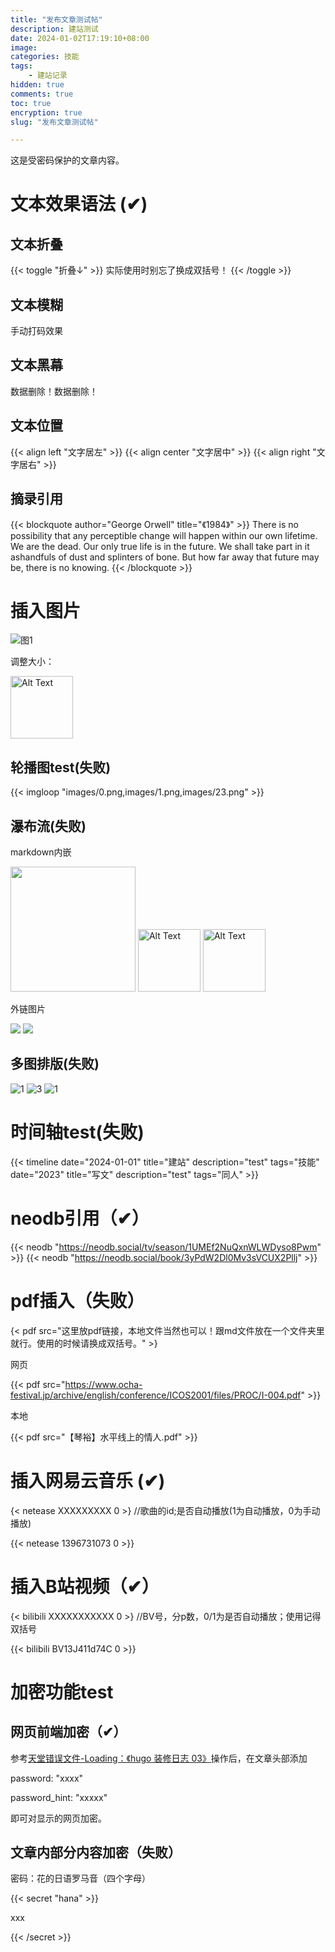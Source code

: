 ```yaml
---
title: "发布文章测试帖"
description: 建站测试
date: 2024-01-02T17:19:10+08:00
image: 
categories: 技能
tags: 
    - 建站记录
hidden: true
comments: true
toc: true
encryption: true 
slug: "发布文章测试帖"

---
```


这是受密码保护的文章内容。

# 文本效果语法 (✔)

## 文本折叠
{{< toggle "折叠↓" >}}
实际使用时别忘了换成双括号！
{{< /toggle >}}


## 文本模糊
<span class="blur">手动打码效果
</span>


## 文本黑幕
<span class="shady">数据删除！数据删除！
</span>

## 文本位置
{{< align left "文字居左" >}}
{{< align center "文字居中" >}}
{{< align right "文字居右" >}}

## 摘录引用

{{< blockquote author="George Orwell" title="《1984》" >}}
There is no possibility that any perceptible change will happen within our own lifetime. We are the dead. Our only true life is in the future. We shall take part in it ashandfuls of dust and splinters of bone. But how far away that future may be, there is no knowing.
{{< /blockquote >}}

# 插入图片

![图1](images/1.png)

调整大小：

<img src="/images/1.png" alt="Alt Text" style="width: 100px; height: auto;">


## 轮播图test(失败)


{{< imgloop "images/0.png,images/1.png,images/23.png" >}}

## 瀑布流(失败)

markdown内嵌

<gallery>
    <img src="images/v13.png" alt="" width="200" height="auto">
    <img src="images/v1.png" alt="Alt Text" style="width: 100px; height: auto;">
    <img src="images/v3.png" alt="Alt Text" style="width: 100px; height: auto;">
</gallery>


外链图片

<gallery>
    <img src="https://cn.bing.com/images/search?view=detailV2&ccid=GUiUnh3Z&id=ED5CB77EB75446D1888C1B04F591657EB641E110&thid=OIP.GUiUnh3ZAVW0KO4i2N7H_AHaE6&mediaurl=https%3a%2f%2fpic3.zhimg.com%2fv2-d1f733345b0d11ea4d1bde0e2511dbc8_720w.jpg%3fsource%3d172ae18b&exph=384&expw=578&q=%e4%b8%96%e7%95%8c%e6%97%85%e6%b8%b8%e8%83%9c%e5%9c%b0&simid=608042712618981344&FORM=IRPRST&ck=013AE326E8DBEBEEAED85C0F4D6F9EF2&selectedIndex=0&itb=0&ajaxhist=0&ajaxserp=0">
    <img src="https://cn.bing.com/images/search?view=detailV2&ccid=gLoEb4u2&id=FEFF4AE8F54B008A371FB95E8FCE970DDF6C8FB2&thid=OIP.gLoEb4u25t9BqIuzlWRBxQHaFL&mediaurl=https%3A%2F%2Fts1.cn.mm.bing.net%2Fth%2Fid%2FR-C.80ba046f8bb6e6df41a88bb3956441c5%3Frik%3Dso9s3w2Xzo9euQ%26riu%3Dhttp%253a%252f%252fpic.kuaizhan.com%252fg3%252f7e%252f2b%252f820b-ec18-45b3-a176-e12c1cdd5cb966%252fimageView%252fv1%252fthumbnail%252f640x0%26ehk%3DUXt3yu%252f1VP5lEJ5jWGl91oNfNCNvoiHxUjwCAhxotYw%253d%26risl%3D%26pid%3DImgRaw%26r%3D0%26sres%3D1%26sresct%3D1&exph=447&expw=640&q=%e4%b8%96%e7%95%8c%e6%97%85%e6%b8%b8%e8%83%9c%e5%9c%b0&simid=608045564469972034&form=IRPRST&ck=8763DB41672F0BBACEA92FA07C73671A&selectedindex=0&itb=0&ajaxhist=0&ajaxserp=0&vt=0&sim=11">
</gallery>

## 多图排版(失败)

![1](images/0.png)
![3](images/w.jpg)
![1](images/a2.jpeg)

# 时间轴test(失败)

{{< timeline date="2024-01-01" title="建站" description="test" tags="技能" date="2023" title="写文" description="test" tags="同人"  >}}

# neodb引用（✔）

{{< neodb "https://neodb.social/tv/season/1UMEf2NuQxnWLWDyso8Pwm" >}}
{{< neodb "https://neodb.social/book/3yPdW2Dl0Mv3sVCUX2Pllj" >}}


# pdf插入（失败）

{< pdf src="这里放pdf链接，本地文件当然也可以！跟md文件放在一个文件夹里就行。使用的时候请换成双括号。" >}

网页

{{< pdf src="https://www.ocha-festival.jp/archive/english/conference/ICOS2001/files/PROC/I-004.pdf" >}}

本地

{{< pdf src="【琴裕】水平线上的情人.pdf" >}}

# 插入网易云音乐 (✔)

{< netease XXXXXXXXX 0 >} //歌曲的id;是否自动播放(1为自动播放，0为手动播放)

{{< netease 1396731073 0 >}}

# 插入B站视频（✔）
{< bilibili XXXXXXXXXXX 0 >} //BV号，分p数，0/1为是否自动播放；使用记得双括号

{{< bilibili BV13J411d74C 0 >}} 

# 加密功能test

## 网页前端加密（✔）

参考[天堂错误文件-Loading：《hugo 装修日志 03》](https://naturaleki.one/post/loadinghugo%E8%A3%85%E4%BF%AE%E6%97%A5%E5%BF%9703/#%E6%96%87%E7%AB%A0%E8%AE%BE%E7%BD%AE%E5%AF%86%E7%A0%81%E8%AE%BF%E9%97%AE)操作后，在文章头部添加

password: "xxxx"  

password_hint: "xxxxx"

即可对显示的网页加密。

## 文章内部分内容加密（失败）

密码：花的日语罗马音（四个字母）

<!--more-->

{{< secret "hana" >}}


<!-- 这里放置需要加密的内容 -->

xxx

{{< /secret >}}

